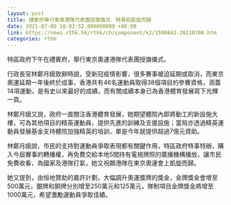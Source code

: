 ```yaml
---
layout: post
title: 禮賓府舉行東奧港隊代表團授旗儀式　特首祝凱旋而歸
date: 2021-07-08 18:03:52.000000000 +08:00
link: https://news.rthk.hk/rthk/ch/component/k2/1599843-20210708.htm
categories: rthk
---
```


特區政府下午在禮賓府，舉行東京奧運港隊代表團授旗儀式。

行政長官林鄭月娥致辭時說，受新冠疫情影響，很多賽事被迫延期或取消，而東京奧運延期一年後終於成事，香港共有46名運動員取得38個項目的參賽資格，涵蓋14項運動，是有史以來最好的成績，而有關成績本身已為香港體育發展寫下光輝一頁。

林鄭月娥又說，政府一直關注香港體育發展，她期望體院內即將動工的新設施大樓，可為其他項目的精英運動員，提供先進的訓練及支援設施；當局亦透過精英運動員發展基金支持體院加強精英的培訓，單是今年就提供超過7億元資助。

林鄭月娥說，市民的支持對運動員爭取表現都有關鍵作用，特區政府特事特辦，購入今屆賽事的轉播權，再免費交給本地5間持有電視牌照的廣播機構播放，讓市民免費收看，為國家及港隊打氣，她又祝願港隊在東京奧運會上凱旋而歸。

她又提到，由恒地贊助的嘉許計劃，大幅調升奧運獎牌的獎金，金牌獎金會增至500萬元，銀牌和銅牌分別增至250萬元和125萬元，隊制項目金牌獎金將增至1000萬元，希望激勵運動員爭取佳績。
